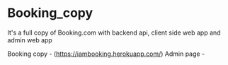 # Booking_copy
It's a full copy of Booking.com with backend api, client side web app and admin web app

Booking copy  - (https://iambooking.herokuapp.com/)
Admin page - 
